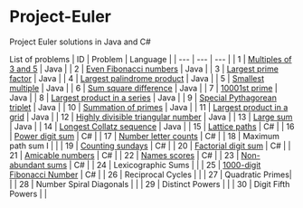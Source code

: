 # Project-Euler
Project Euler solutions in Java and C#

List of problems
| ID | Problem | Language |
| --- | --- | --- |
| 1 | [Multiples of 3 and 5](https://github.com/allyssapascual/Project-Euler/tree/master/multiples) | Java |
| 2 | [Even Fibonacci numbers](https://github.com/allyssapascual/Project-Euler/tree/master/fibonacci) | Java |
| 3 | [Largest prime factor](https://github.com/allyssapascual/Project-Euler/tree/master/largest-prime-factor) | Java |
| 4 | [Largest palindrome product](https://github.com/allyssapascual/Project-Euler/tree/master/largest-palindrome-product) | Java |
| 5 | [Smallest multiple](https://github.com/allyssapascual/Project-Euler/tree/master/smallest-multiple) | Java |
| 6 | [Sum square difference](https://github.com/allyssapascual/Project-Euler/tree/master/sum-square-difference) | Java |
| 7 | [10001st prime](https://github.com/allyssapascual/Project-Euler/tree/master/10001-prime) | Java |
| 8 | [Largest product in a series](https://github.com/allyssapascual/Project-Euler/tree/master/largest-product-in-series) | Java |
| 9 | [Special Pythagorean triplet](https://github.com/allyssapascual/Project-Euler/tree/master/special-pythagorean-triplet) | Java |
| 10 | [Summation of primes](https://github.com/allyssapascual/Project-Euler/tree/master/summation-of-primes) | Java |
| 11 | [Largest product in a grid](https://github.com/allyssapascual/Project-Euler/tree/master/largest-product-in-a-grid) | Java |
| 12 | [Highly divisible triangular number](https://github.com/allyssapascual/Project-Euler/tree/master/highly-divisible-triangular-number) | Java |
| 13 | [Large sum](https://github.com/allyssapascual/Project-Euler/tree/master/large-sum) | Java |
| 14 | [Longest Collatz sequence](https://github.com/allyssapascual/Project-Euler/tree/master/longest-collatz-sequence) | Java |
| 15 | [Lattice paths](https://github.com/allyssapascual/Project-Euler/tree/master/lattice-paths) | C# |
| 16 | [Power digit sum](https://github.com/allyssapascual/Project-Euler/tree/master/power-digit-sum) | C# |
| 17 | [Number letter counts](https://github.com/allyssapascual/Project-Euler/tree/master/number-letter-counts) | C# |
| 18 | Maximum path sum I |  |
| 19 | [Counting sundays](https://github.com/allyssapascual/Project-Euler/tree/master/counting-sundays) | C# |
| 20 | [Factorial digit sum](https://github.com/allyssapascual/Project-Euler/tree/master/factorial-digit-sum) | C# |
| 21 | [Amicable numbers](https://github.com/allyssapascual/Project-Euler/tree/master/amicable-numbers) | C# |
| 22 | [Names scores](https://github.com/allyssapascual/Project-Euler/tree/master/names-scores) | C# |
| 23 | [Non-abundant sums](https://github.com/allyssapascual/Project-Euler/tree/master/non-abundant-sums) | C# |
| 24 | Lexicographic Sums |  |
| 25 | [1000-digit Fibonacci Number](https://github.com/allyssapascual/Project-Euler/tree/master/non-abundant-sums) | C# |
| 26 | Reciprocal Cycles |  |
| 27 | Quadratic Primes|  |
| 28 | Number Spiral Diagonals |  |
| 29 | Distinct Powers |  |
| 30 | Digit Fifth Powers |  |
